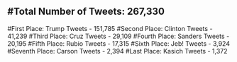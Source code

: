 #Total Number of Tweets: 267,330 
---
#First Place: Trump Tweets - 151,785
#Second Place: Clinton Tweets - 41,239
#Third Place: Cruz Tweets - 29,109
#Fourth Place: Sanders Tweets - 20,195
#Fifth Place: Rubio Tweets - 17,315
#Sixth Place: Jeb! Tweets - 3,924
#Seventh Place: Carson Tweets - 2,394
#Last Place: Kasich Tweets - 1,372

